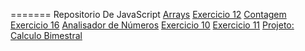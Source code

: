 =======
Repositorio De JavaScript
<a href="ARRAY\index.html">Arrays</a>
<a href="aula12ex\ex001.html">Exercicio 12</a>
<a href="aula12ex\contagem2\ex001¹.html">Contagem</a>
<a href="aula12ex\ex016\ex001¹.html">Exercicio 16</a>
<a href="aula12ex\PENULTIMO-EXERCICIO\ex001¹.html">Analisador de Números</a>
<a href="EXERCICIOSS\ex010.html">Exercicio 10</a>
<a href="EXERCICIOSS\ex011.html">Exercicio 11</a>
<a href ="CalculoBim/index.html">Projeto: Calculo Bimestral</a>